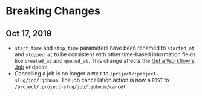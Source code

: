 # Breaking Changes

## Oct 17, 2019
- `start_time` and `stop_time` parameters have been renamed to `started_at` and `stopped_at` to be consistent with other time-based information fields like `created_at` and `queued_at`. This change affects the [Get a Workflow's Job](https://circleci.com/docs/api/v2/#get-a-workflow-39-s-jobs) endpoint 
- Cancelling a job is no longer a `POST` to `/project/:project-slug/job/:jobnum`. The job cancellation action is now a `POST` to `/project/:project-slug/job/:jobnum/cancel`
